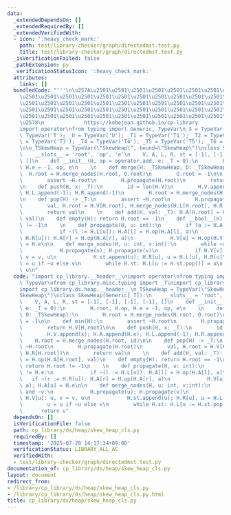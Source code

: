 ```yaml
---
data:
  _extendedDependsOn: []
  _extendedRequiredBy: []
  _extendedVerifiedWith:
  - icon: ':heavy_check_mark:'
    path: test/library-checker/graph/directedmst.test.py
    title: test/library-checker/graph/directedmst.test.py
  _isVerificationFailed: false
  _pathExtension: py
  _verificationStatusIcon: ':heavy_check_mark:'
  attributes:
    links: []
  bundledCode: "'''\n\u257A\u2501\u2501\u2501\u2501\u2501\u2501\u2501\u2501\u2501\u2501\
    \u2501\u2501\u2501\u2501\u2501\u2501\u2501\u2501\u2501\u2501\u2501\u2501\u2501\
    \u2501\u2501\u2501\u2501\u2501\u2501\u2501\u2501\u2501\u2501\u2501\u2501\u2501\
    \u2501\u2501\u2501\u2501\u2501\u2501\u2501\u2501\u2501\u2501\u2501\u2501\u2501\
    \u2501\u2501\u2501\u2501\u2501\u2501\u2501\u2501\u2501\u2501\u2501\u2501\u2501\
    \u2578\n             https://kobejean.github.io/cp-library               \n'''\n\
    import operator\nfrom typing import Generic, TypeVar\n_S = TypeVar('S'); _T =\
    \ TypeVar('T'); _U = TypeVar('U'); _T1 = TypeVar('T1'); _T2 = TypeVar('T2'); _T3\
    \ = TypeVar('T3'); _T4 = TypeVar('T4'); _T5 = TypeVar('T5'); _T6 = TypeVar('T6')\n\
    \n\n_TSkewHeap = TypeVar(\"SkewHeap\", bound=\"SkewHeap\")\nclass SkewHeap(Generic[_T]):\n\
    \    __slots__ = 'root', 'op', 'e'\n    V, A, L, R, st = [-1], [-1], [-1], [-1],\
    \ []\n    def __init__(H, op = operator.add, e: _T = 0):\n        H.root, H.op,\
    \ H.e = -1, op, e\n    \n    def merge(H: _TSkewHeap, O: _TSkewHeap):\n      \
    \  H.root = H.merge_nodes(H.root, O.root)\n        O.root = -1\n\n    def min(H):\n\
    \        assert ~H.root\n        H.propagate(H.root)\n        return H.V[H.root]\n\
    \n    def push(H, x: _T):\n        id = len(H.V)\n        H.V.append(x); H.A.append(H.e);\
    \ H.L.append(-1); H.R.append(-1)\n        H.root = H.merge_nodes(H.root, id)\n\
    \n    def pop(H) -> _T:\n        assert ~H.root\n        H.propagate(H.root)\n\
    \        val, H.root = H.V[H.root], H.merge_nodes(H.L[H.root], H.R[H.root])\n\
    \        return val\n    \n    def add(H, val: _T): H.A[H.root] = H.op(H.A[H.root],\
    \ val)\n    def empty(H): return H.root == -1\n    def __bool__(H): return H.root\
    \ != -1\n    \n    def propagate(H, u: int):\n        if (a := H.A[u]) != H.e:\n\
    \            if ~(l := H.L[u]): H.A[l] = H.op(H.A[l], a)\n            if ~(r :=\
    \ H.R[u]): H.A[r] = H.op(H.A[r], a)\n            H.V[u] = H.op(H.V[u], a); H.A[u]\
    \ = H.e\n\n    def merge_nodes(H, u: int, v:int):\n        while ~u and ~v:\n\
    \            H.propagate(u); H.propagate(v)\n            if H.V[v] < H.V[u]: u,\
    \ v = v, u\n            H.st.append(u); H.R[u], u = H.L[u], H.R[u]\n        u\
    \ = u if ~u else v\n        while H.st: H.L[u := H.st.pop()] = u\n        return\
    \ u\n"
  code: "import cp_library.__header__\nimport operator\nfrom typing import Generic,\
    \ TypeVar\nfrom cp_library.misc.typing import _T\nimport cp_library.ds.__header__\n\
    import cp_library.ds.heap.__header__\n_TSkewHeap = TypeVar(\"SkewHeap\", bound=\"\
    SkewHeap\")\nclass SkewHeap(Generic[_T]):\n    __slots__ = 'root', 'op', 'e'\n\
    \    V, A, L, R, st = [-1], [-1], [-1], [-1], []\n    def __init__(H, op = operator.add,\
    \ e: _T = 0):\n        H.root, H.op, H.e = -1, op, e\n    \n    def merge(H: _TSkewHeap,\
    \ O: _TSkewHeap):\n        H.root = H.merge_nodes(H.root, O.root)\n        O.root\
    \ = -1\n\n    def min(H):\n        assert ~H.root\n        H.propagate(H.root)\n\
    \        return H.V[H.root]\n\n    def push(H, x: _T):\n        id = len(H.V)\n\
    \        H.V.append(x); H.A.append(H.e); H.L.append(-1); H.R.append(-1)\n    \
    \    H.root = H.merge_nodes(H.root, id)\n\n    def pop(H) -> _T:\n        assert\
    \ ~H.root\n        H.propagate(H.root)\n        val, H.root = H.V[H.root], H.merge_nodes(H.L[H.root],\
    \ H.R[H.root])\n        return val\n    \n    def add(H, val: _T): H.A[H.root]\
    \ = H.op(H.A[H.root], val)\n    def empty(H): return H.root == -1\n    def __bool__(H):\
    \ return H.root != -1\n    \n    def propagate(H, u: int):\n        if (a := H.A[u])\
    \ != H.e:\n            if ~(l := H.L[u]): H.A[l] = H.op(H.A[l], a)\n         \
    \   if ~(r := H.R[u]): H.A[r] = H.op(H.A[r], a)\n            H.V[u] = H.op(H.V[u],\
    \ a); H.A[u] = H.e\n\n    def merge_nodes(H, u: int, v:int):\n        while ~u\
    \ and ~v:\n            H.propagate(u); H.propagate(v)\n            if H.V[v] <\
    \ H.V[u]: u, v = v, u\n            H.st.append(u); H.R[u], u = H.L[u], H.R[u]\n\
    \        u = u if ~u else v\n        while H.st: H.L[u := H.st.pop()] = u\n  \
    \      return u"
  dependsOn: []
  isVerificationFile: false
  path: cp_library/ds/heap/skew_heap_cls.py
  requiredBy: []
  timestamp: '2025-07-28 14:17:34+09:00'
  verificationStatus: LIBRARY_ALL_AC
  verifiedWith:
  - test/library-checker/graph/directedmst.test.py
documentation_of: cp_library/ds/heap/skew_heap_cls.py
layout: document
redirect_from:
- /library/cp_library/ds/heap/skew_heap_cls.py
- /library/cp_library/ds/heap/skew_heap_cls.py.html
title: cp_library/ds/heap/skew_heap_cls.py
---
```

